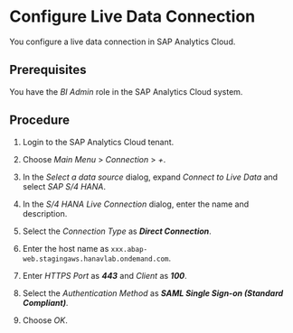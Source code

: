 <!-- loioe8cfea3dd8564c99b8cc8193ac896fa6 -->

# Configure Live Data Connection

You configure a live data connection in SAP Analytics Cloud.



<a name="loioe8cfea3dd8564c99b8cc8193ac896fa6__prereq_ym4_y4z_k4b"/>

## Prerequisites

You have the *BI Admin* role in the SAP Analytics Cloud system.



## Procedure

1.  Login to the SAP Analytics Cloud tenant.

2.  Choose *Main Menu* \> *Connection* \> *+*.

3.  In the *Select a data source* dialog, expand *Connect to Live Data* and select *SAP S/4 HANA*.

4.  In the *S/4 HANA Live Connection* dialog, enter the name and description.

5.  Select the *Connection Type* as ***Direct Connection***.

6.  Enter the host name as `xxx.abap-web.stagingaws.hanavlab.ondemand.com`.

7.  Enter *HTTPS Port* as ***443*** and *Client* as ***100***.

8.  Select the *Authentication Method* as ***SAML Single Sign-on \(Standard Compliant\)***.

9.  Choose *OK*.


